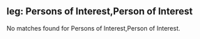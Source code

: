 
## leg: Persons of Interest,Person of Interest

No matches found for Persons of Interest,Person of Interest.
